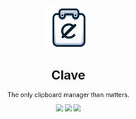 <p align="center">
  <img width="100" src="./static/images/logo.png">
</p>

<h1 align="center">Clave</h1>
<p align="center">The only clipboard manager than matters.</p>

<p align="center">
    <img src="https://img.shields.io/github/license/eoussama/clave" />
    <img src="https://img.shields.io/github/v/tag/eoussama/clave" />
    <img src="https://img.shields.io/github/languages/code-size/eoussama/clave" />
</p>